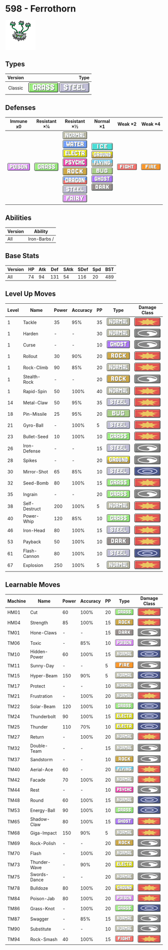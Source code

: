 # 598 - Ferrothorn

![ferrothorn](../img/pokemon/598.png)

## Types

| Version | Type                                                              |
| :-----: | ----------------------------------------------------------------: |
| Classic | ![grass](../img/types/grass.png) ![steel](../img/types/steel.png) |

## Defenses

| Immune x0                          | Resistant ×¼                     | Resistant ×½                                                                                                                                                                                                                                                                                                    | Normal ×1                                                                                                                                                                                                           | Weak ×2                                | Weak ×4                        |
| ---------------------------------- | -------------------------------- | --------------------------------------------------------------------------------------------------------------------------------------------------------------------------------------------------------------------------------------------------------------------------------------------------------------- | ------------------------------------------------------------------------------------------------------------------------------------------------------------------------------------------------------------------- | -------------------------------------- | ------------------------------ |
| ![poison](../img/types/poison.png) | ![grass](../img/types/grass.png) | ![normal](../img/types/normal.png)<br/>![water](../img/types/water.png)<br/>![electric](../img/types/electric.png)<br/>![psychic](../img/types/psychic.png)<br/>![rock](../img/types/rock.png)<br/>![dragon](../img/types/dragon.png)<br/>![steel](../img/types/steel.png)<br/>![fairy](../img/types/fairy.png) | ![ice](../img/types/ice.png)<br/>![ground](../img/types/ground.png)<br/>![flying](../img/types/flying.png)<br/>![bug](../img/types/bug.png)<br/>![ghost](../img/types/ghost.png)<br/>![dark](../img/types/dark.png) | ![fighting](../img/types/fighting.png) | ![fire](../img/types/fire.png) |

## Abilities

| Version | Ability      |
| ------- | ------------ |
| All     | Iron-Barbs / |

## Base Stats

| Version | HP | Atk | Def | SAtk | SDef | Spd | BST |
| ------- | -- | --- | --- | ---- | ---- | --- | --- |
| All     | 74 | 94  | 131 | 54   | 116  | 20  | 489 |

## Level Up Moves

| Level | Name          | Power | Accuracy | PP | Type                               | Damage Class                           |
| ----- | ------------- | ----- | -------- | -- | ---------------------------------- | -------------------------------------- |
| 1     | Tackle        | 35    | 95%      | 35 | ![normal](../img/types/normal.png) | ![physical](../img/types/physical.png) |
| 1     | Harden        | -     | -        | 30 | ![normal](../img/types/normal.png) | ![status](../img/types/status.png)     |
| 1     | Curse         | -     | -        | 10 | ![ghost](../img/types/ghost.png)   | ![status](../img/types/status.png)     |
| 1     | Rollout       | 30    | 90%      | 20 | ![rock](../img/types/rock.png)     | ![physical](../img/types/physical.png) |
| 1     | Rock-Climb    | 90    | 85%      | 20 | ![normal](../img/types/normal.png) | ![physical](../img/types/physical.png) |
| 1     | Stealth-Rock  | -     | -        | 20 | ![rock](../img/types/rock.png)     | ![status](../img/types/status.png)     |
| 1     | Rapid-Spin    | 50    | 100%     | 40 | ![normal](../img/types/normal.png) | ![physical](../img/types/physical.png) |
| 14    | Metal-Claw    | 50    | 95%      | 35 | ![steel](../img/types/steel.png)   | ![physical](../img/types/physical.png) |
| 18    | Pin-Missile   | 25    | 95%      | 20 | ![bug](../img/types/bug.png)       | ![physical](../img/types/physical.png) |
| 21    | Gyro-Ball     | -     | 100%     | 5  | ![steel](../img/types/steel.png)   | ![physical](../img/types/physical.png) |
| 23    | Bullet-Seed   | 10    | 100%     | 10 | ![grass](../img/types/grass.png)   | ![physical](../img/types/physical.png) |
| 26    | Iron-Defense  | -     | -        | 15 | ![steel](../img/types/steel.png)   | ![status](../img/types/status.png)     |
| 28    | Spikes        | -     | -        | 20 | ![ground](../img/types/ground.png) | ![status](../img/types/status.png)     |
| 30    | Mirror-Shot   | 65    | 85%      | 10 | ![steel](../img/types/steel.png)   | ![special](../img/types/special.png)   |
| 32    | Seed-Bomb     | 80    | 100%     | 15 | ![grass](../img/types/grass.png)   | ![physical](../img/types/physical.png) |
| 35    | Ingrain       | -     | -        | 20 | ![grass](../img/types/grass.png)   | ![status](../img/types/status.png)     |
| 38    | Self-Destruct | 200   | 100%     | 5  | ![normal](../img/types/normal.png) | ![physical](../img/types/physical.png) |
| 40    | Power-Whip    | 120   | 85%      | 10 | ![grass](../img/types/grass.png)   | ![physical](../img/types/physical.png) |
| 46    | Iron-Head     | 80    | 100%     | 15 | ![steel](../img/types/steel.png)   | ![physical](../img/types/physical.png) |
| 53    | Payback       | 50    | 100%     | 10 | ![dark](../img/types/dark.png)     | ![physical](../img/types/physical.png) |
| 61    | Flash-Cannon  | 80    | 100%     | 10 | ![steel](../img/types/steel.png)   | ![special](../img/types/special.png)   |
| 67    | Explosion     | 250   | 100%     | 5  | ![normal](../img/types/normal.png) | ![physical](../img/types/physical.png) |

## Learnable Moves

| Machine | Name         | Power | Accuracy | PP | Type                                   | Damage Class                           |
| ------- | ------------ | ----- | -------- | -- | -------------------------------------- | -------------------------------------- |
| HM01    | Cut          | 60    | 100%     | 20 | ![grass](../img/types/grass.png)       | ![physical](../img/types/physical.png) |
| HM04    | Strength     | 85    | 100%     | 15 | ![rock](../img/types/rock.png)         | ![physical](../img/types/physical.png) |
| TM01    | Hone-Claws   | -     | -        | 15 | ![dark](../img/types/dark.png)         | ![status](../img/types/status.png)     |
| TM06    | Toxic        | -     | 85%      | 10 | ![poison](../img/types/poison.png)     | ![status](../img/types/status.png)     |
| TM10    | Hidden-Power | 60    | 100%     | 15 | ![normal](../img/types/normal.png)     | ![special](../img/types/special.png)   |
| TM11    | Sunny-Day    | -     | -        | 5  | ![fire](../img/types/fire.png)         | ![status](../img/types/status.png)     |
| TM15    | Hyper-Beam   | 150   | 90%      | 5  | ![normal](../img/types/normal.png)     | ![special](../img/types/special.png)   |
| TM17    | Protect      | -     | -        | 10 | ![normal](../img/types/normal.png)     | ![status](../img/types/status.png)     |
| TM21    | Frustration  | -     | 100%     | 20 | ![normal](../img/types/normal.png)     | ![physical](../img/types/physical.png) |
| TM22    | Solar-Beam   | 120   | 100%     | 10 | ![grass](../img/types/grass.png)       | ![special](../img/types/special.png)   |
| TM24    | Thunderbolt  | 90    | 100%     | 15 | ![electric](../img/types/electric.png) | ![special](../img/types/special.png)   |
| TM25    | Thunder      | 110   | 70%      | 10 | ![electric](../img/types/electric.png) | ![special](../img/types/special.png)   |
| TM27    | Return       | -     | 100%     | 20 | ![normal](../img/types/normal.png)     | ![physical](../img/types/physical.png) |
| TM32    | Double-Team  | -     | -        | 15 | ![normal](../img/types/normal.png)     | ![status](../img/types/status.png)     |
| TM37    | Sandstorm    | -     | -        | 10 | ![rock](../img/types/rock.png)         | ![status](../img/types/status.png)     |
| TM40    | Aerial-Ace   | 60    | -        | 20 | ![flying](../img/types/flying.png)     | ![physical](../img/types/physical.png) |
| TM42    | Facade       | 70    | 100%     | 20 | ![normal](../img/types/normal.png)     | ![physical](../img/types/physical.png) |
| TM44    | Rest         | -     | -        | 10 | ![psychic](../img/types/psychic.png)   | ![status](../img/types/status.png)     |
| TM48    | Round        | 60    | 100%     | 15 | ![normal](../img/types/normal.png)     | ![special](../img/types/special.png)   |
| TM53    | Energy-Ball  | 90    | 100%     | 10 | ![grass](../img/types/grass.png)       | ![special](../img/types/special.png)   |
| TM65    | Shadow-Claw  | 80    | 100%     | 15 | ![ghost](../img/types/ghost.png)       | ![physical](../img/types/physical.png) |
| TM68    | Giga-Impact  | 150   | 90%      | 5  | ![normal](../img/types/normal.png)     | ![physical](../img/types/physical.png) |
| TM69    | Rock-Polish  | -     | -        | 20 | ![rock](../img/types/rock.png)         | ![status](../img/types/status.png)     |
| TM70    | Flash        | -     | 100%     | 20 | ![normal](../img/types/normal.png)     | ![status](../img/types/status.png)     |
| TM73    | Thunder-Wave | -     | 90%      | 20 | ![electric](../img/types/electric.png) | ![status](../img/types/status.png)     |
| TM75    | Swords-Dance | -     | -        | 20 | ![normal](../img/types/normal.png)     | ![status](../img/types/status.png)     |
| TM78    | Bulldoze     | 80    | 100%     | 20 | ![ground](../img/types/ground.png)     | ![physical](../img/types/physical.png) |
| TM84    | Poison-Jab   | 80    | 100%     | 20 | ![poison](../img/types/poison.png)     | ![physical](../img/types/physical.png) |
| TM86    | Grass-Knot   | -     | 100%     | 20 | ![grass](../img/types/grass.png)       | ![special](../img/types/special.png)   |
| TM87    | Swagger      | -     | 85%      | 15 | ![normal](../img/types/normal.png)     | ![status](../img/types/status.png)     |
| TM90    | Substitute   | -     | -        | 10 | ![normal](../img/types/normal.png)     | ![status](../img/types/status.png)     |
| TM94    | Rock-Smash   | 40    | 100%     | 15 | ![fighting](../img/types/fighting.png) | ![physical](../img/types/physical.png) |